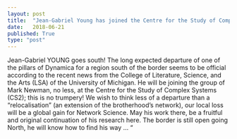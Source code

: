 ```yaml
---
layout: post
title:  "Jean-Gabriel Young has joined the Centre for the Study of Complex Systems"
date:   2018-06-21
published: True
type: "post"
---
```


Jean-Gabriel YOUNG goes south! The long expected departure of one of the pillars of Dynamica for a region south of the border seems to be official according to the recent news from the College of Literature, Science, and the Arts (LSA) of the University of Michigan. He will be joining the group of Mark Newman, no less, at the Centre for the Study of Complex Systems (CS2); this is no trumpery! We wish to think less of a departure than a “relocalisation” (an extension of the brotherhood’s network), our local loss will be a global gain for Network Science. May his work there, be a fruitful and original continuation of his research here. The border is still open going North, he will know how to find his way … “


